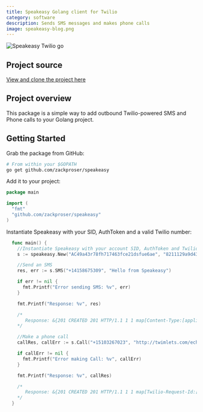 ```yaml
---
title: Speakeasy Golang client for Twilio
category: software
description: Sends SMS messages and makes phone calls
image: speakeasy-blog.png
---
```

![Speakeasy Twilio go](/speakeasy.png)

## Project source

[View and clone the project here](https://github.com/zackproser/speakeasy)

## Project overview

This package is a simple way to add outbound Twilio-powered SMS and Phone calls to your Golang project.

## Getting Started

Grab the package from GitHub:

```bash
# From within your $GOPATH
go get github.com/zackproser/speakeasy
```

Add it to your project:
```go
package main

import (
  "fmt"
  "github.com/zackproser/speakeasy"
)
```
Instantiate Speakeasy with your SID, AuthToken and a valid Twilio number:
```go
  func main() {
    //Instantiate Speakeasy with your account SID, AuthToken and Twilio number
    s := speakeasy.New("AC49a43r78fh717463fce21dsfue6ae", "8211129a9d43c587eftxbdh39c859666", "+555-555-5555")

    //Send an SMS
    res, err := s.SMS("+14158675309", "Hello from Speakeasy")

    if err != nil {
      fmt.Printf("Error sending SMS: %v", err)
    }

    fmt.Printf("Response: %v", res)

    /*
       Response: &{201 CREATED 201 HTTP/1.1 1 1 map[Content-Type:[application/json] Strict-Transport-Security:[max-age=15768000] Connection:[keep-alive] Date:[Sat, 09 Sep 2017 19:39:40 GMT] Twilio-Request-Duration:[0.196] Access-Control-Allow-Credentials:[true] Access-Control-Allow-Origin:[*] Access-Control-Expose-Headers:[ETag] Access-Control-Allow-Headers:[Accept, Authorization, Content-Type, If-Match, If-Modified-Since, If-None-Match, If-Unmodified-Since] X-Powered-By:[AT-5000] Content-Length:[809] Access-Control-Allow-Methods:[GET, POST, DELETE, OPTIONS] Twilio-Request-Id:[RQa8d333f847d8499da056f5b1a1127e9e] X-Shenanigans:[none]] 0xc420298140 809 [] false false map[] 0xc420100000 0xc4200a42c0}
    */

    //Make a phone call
    callRes, callErr := s.Call("+15103267023", "http://twimlets.com/echo?Twiml=%3CResponse%3E%3CSay%3EWelcome+to+speak+easy.%3C%2FSay%3E%3C%2FResponse%3E")

    if callErr != nil {
      fmt.Printf("Error making Call: %v", callErr)
    }

    fmt.Printf("Response: %v", callRes)

    /*
       Response: &{201 CREATED 201 HTTP/1.1 1 1 map[Twilio-Request-Id:[RQ93f0ae3be3f84a0dba4957bcf64643f5] Access-Control-Allow-Methods:[GET, POST, DELETE, OPTIONS] Twilio-Request-Duration:[0.125] Content-Length:[1016] Connection:[keep-alive] Access-Control-Allow-Headers:[Accept, Authorization, Content-Type, If-Match, If-Modified-Since, If-None-Match, If-Unmodified-Since] Strict-Transport-Security:[max-age=15768000] Date:[Sat, 09 Sep 2017 19:46:26 GMT] X-Powered-By:[AT-5000] Access-Control-Allow-Credentials:[true] Content-Type:[application/json] X-Shenanigans:[none] Access-Control-Allow-Origin:[*] Access-Control-Expose-Headers:[ETag]] 0xc42029c140 1016 [] false false map[] 0xc420106000 0xc4200a62c0}
    */
  }
```
